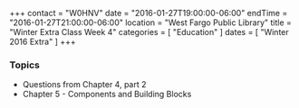 +++
contact = "W0HNV"
date = "2016-01-27T19:00:00-06:00"
endTime = "2016-01-27T21:00:00-06:00"
location = "West Fargo Public Library"
title = "Winter Extra Class Week 4"
categories = [ "Education" ]
dates = [ "Winter 2016 Extra" ]
+++

### Topics

* Questions from Chapter 4, part 2
* Chapter 5 - Components and Building Blocks

